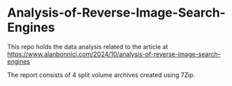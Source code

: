 # Analysis-of-Reverse-Image-Search-Engines

This repo holds the data analysis related to the article at https://www.alanbonnici.com/2024/10/analysis-of-reverse-image-search-engines

The report consists of 4 split volume archives created using 7Zip.
